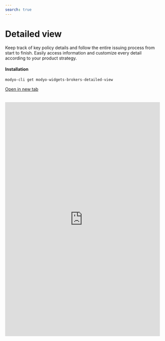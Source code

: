 ```yaml
---
search: true
---
```


# Detailed view

Keep track of key policy details and follow the entire issuing process from start to finish. Easily access information and customize every detail according to your product strategy.

#### Installation

```bash
modyo-cli get modyo-widgets-brokers-detailed-view
```

[Open in new tab](https://widgets.modyo.com/insurance/broker/detailed-view)

<iframe id="widgetFrame" src="https://widgets.modyo.com/insurance/broker/detailed-view" width="100%" frameBorder="0" style="min-height:762px;overflow:auto;margin-top:20px;"/>

| Description   | Investor Profile Survey                                                                                                                                                                                                                                |
|-----------------|--------------------------------------------------------------------------------------------------------------------------------------------------------------------------------------------------------------------------------------------|
| Summary         | The summary makes it easy to review policies, showing relevant data to your agents regardless of policy status. Use this section to notify agents about important dates or changes in policy status.               |
| Conditions     | Customize this module to present the policy coverage and deductibles in case of claims. Make it easy for your agents to identify the minimum requirements or configure this module to set up activations. |
| Premiums Table | Configure the premiums paid in the policy according to your business strategy or make it easier for your agents to manage premium increases according to your own rules.                                                                       |
| History       | This sections offers traceability of policy movements so that both agents and your operation team can view or manage endorsements, resignations or PDFs of each movement.                           |
| Download        | Group all policy clauses in PDF format and download them or send them by email. You can add legal or business information as well according to your needs.                                                        |
| Send for signature  | Speed up the policy payments by directly sending documents to be signed for payment approval. Save time and optimize processes for more efficient issuance.                                                                    |
